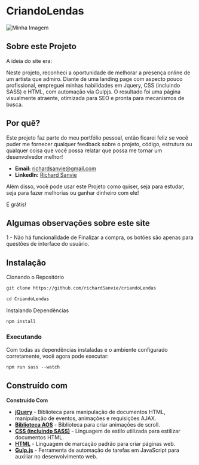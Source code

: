 # CriandoLendas

![Minha Imagem](https://github.com/richardsanvie/criandoLendas/blob/richardBranch/image/CriandoLendas.gif)


## Sobre este Projeto
A ideia do site era:

Neste projeto, reconheci a oportunidade de melhorar a presença online de um artista que admiro. Diante de uma landing page com aspecto pouco profissional, empreguei minhas habilidades em Jquery, CSS (incluindo SASS) e HTML, com automação via Gulpjs. O resultado foi uma página visualmente atraente, otimizada para SEO e pronta para mecanismos de busca.

## Por quê?
Este projeto faz parte do meu portfólio pessoal, então ficarei feliz se você puder me fornecer qualquer feedback sobre o projeto, código, estrutura ou qualquer coisa que você possa relatar que possa me tornar um desenvolvedor melhor!

- **Email:** [richardsanvie@gmail.com](mailto:richardsanvie@gmail.com)
- **LinkedIn:** [Richard Sanvie](https://www.linkedin.com/in/richardsanvie/)


Além disso, você pode usar este Projeto como quiser, seja para estudar, seja para fazer melhorias ou ganhar dinheiro com ele!

É grátis!

## Algumas observações sobre este site
1 - Não há funcionalidade de Finalizar a compra, os botões são apenas para questões de interface do usuário.


## Instalação
Clonando o Repositório

```html
git clone https://github.com/richardSanvie/criandoLendas
```
```html
cd CriandoLendas
```

Instalando Dependências

```html
npm install
```

### Executando 
Com todas as dependências instaladas e o ambiente configurado corretamente, você agora pode executar:

```html
npm run sass --watch
``` 

## Construído com

**Construído Com**

- [**jQuery**](https://jquery.com/) - Biblioteca para manipulação de documentos HTML, manipulação de eventos, animações e requisições AJAX.
- [**Biblioteca AOS**](https://michalsnik.github.io/aos/) - Biblioteca para criar animações de scroll.
- [**CSS (incluindo SASS)**](https://developer.mozilla.org/pt-BR/docs/Web/CSS) - Linguagem de estilo utilizada para estilizar documentos HTML.
- [**HTML**](https://developer.mozilla.org/pt-BR/docs/Web/HTML) - Linguagem de marcação padrão para criar páginas web.
- [**Gulp.js**](https://gulpjs.com/) - Ferramenta de automação de tarefas em JavaScript para auxiliar no desenvolvimento web.
